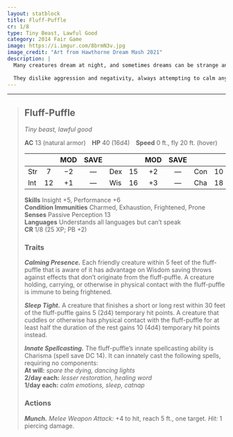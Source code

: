 ```yaml
---
layout: statblock
title: Fluff-Puffle
cr: 1/8
type: Tiny Beast, Lawful Good
category: 2014 Fair Game
image: https://i.imgur.com/8brmN3v.jpg
image_credit: "Art from Hawthorne Dream Mash 2021"
description: |
  Many creatures dream at night, and sometimes dreams can be strange and scary experiences. The fluff-puffle’s only desire is to bring happiness and ease to others it comes across in the Region of Dreams. These little handfuls of fluff are drawn to creatures who are stressed or upset and try their darndest to raise their spirits.
  
  They dislike aggression and negativity, always attempting to calm any conflict they witness. Those who have met a fluff-puffle describe them as “the softest, friendliest little guys they’ve ever met” and “giving the best cuddles imaginable.” They are made up entirely of impossibly soft fur that emits a soothing warmth. Fluff-puffles like to accompany travelers who enjoy their company, often focusing their comfort on the grumpiest member of a group.
---
```


___
> ## Fluff-Puffle
> *Tiny beast, lawful good*
>
> **AC** 13 (natural armor) **HP** 40 (16d4) **Speed** 0 ft., fly 20 ft. (hover)
>
> | | | MOD | SAVE | | | MOD | SAVE | | | MOD | SAVE |
> |:--|:-:|:----:|:----:|:--|:-:|:----:|:----:|:--|:-:|:----:|:----:|
> |Str|7| −2 | — |Dex|15| +2 | — |Con|10| +0 | — |
> |Int|12| +1 | — |Wis|16| +3 | — |Cha|18| +4 | — |
>
> **Skills** Insight +5, Performance +6  
> **Condition Immunities** Charmed, Exhaustion, Frightened, Prone  
> **Senses** Passive Perception 13  
> **Languages** Understands all languages but can’t speak  
> **CR** 1/8 (25 XP; PB +2)
>
> ### Traits
>
> ***Calming Presence.*** Each friendly creature within 5 feet of the fluff-puffle that is aware of it has advantage on Wisdom saving throws against effects that don’t originate from the fluff-puffle. A creature holding, carrying, or otherwise in physical contact with the fluff-puffle is immune to being frightened.  
>
> ***Sleep Tight.*** A creature that finishes a short or long rest within 30 feet of the fluff-puffle gains 5 (2d4) temporary hit points. A creature that cuddles or otherwise has physical contact with the fluff-puffle for at least half the duration of the rest gains 10 (4d4) temporary hit points instead.  
>
> ***Innate Spellcasting.*** The fluff-puffle’s innate spellcasting ability is Charisma (spell save DC 14). It can innately cast the following spells, requiring no components:  
> **At will:** *spare the dying, dancing lights*  
> **2/day each:** *lesser restoration, healing word*  
> **1/day each:** *calm emotions, sleep, catnap*
>
> ### Actions
>
> ***Munch.*** *Melee Weapon Attack:* +4 to hit, reach 5 ft., one target. *Hit:* 1 piercing damage.
